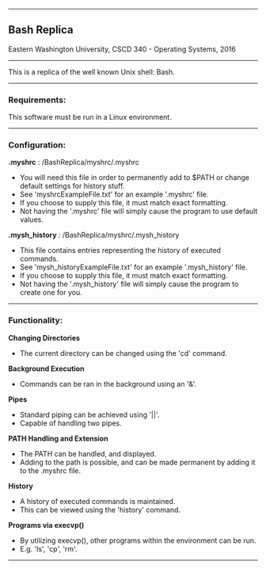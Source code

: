 ---------------------------------------------------------------------------------------------------------------

## Bash Replica

Eastern Washington University, CSCD 340 - Operating Systems, 2016

---------------------------------------------------------------------------------------------------------------

This is a replica of the well known Unix shell: Bash.

---------------------------------------------------------------------------------------------------------------

### Requirements:

This software must be run in a Linux environment.

---------------------------------------------------------------------------------------------------------------

### Configuration:

**.myshrc** : /BashReplica/myshrc/.myshrc
+ You will need this file in order to permanently add to $PATH or change default settings for history stuff.
+ See 'myshrcExampleFile.txt' for an example '.myshrc' file.
+ If you choose to supply this file, it must match exact formatting.
+ Not having the '.myshrc' file will simply cause the program to use default values.

**.mysh_history** : /BashReplica/myshrc/.mysh_history
+ This file contains entries representing the history of executed commands.
+ See 'mysh_historyExampleFile.txt' for an example '.mysh_history' file.
+ If you choose to supply this file, it must match exact formatting.
+ Not having the '.mysh_history' file will simply cause the program to create one for you.

---------------------------------------------------------------------------------------------------------------

### Functionality:

**Changing Directories**
+ The current directory can be changed using the 'cd' command.

**Background Execution**
+ Commands can be ran in the background using an '&'.

**Pipes**
+ Standard piping can be achieved using '||'.
+ Capable of handling two pipes.

**PATH Handling and Extension**
+ The PATH can be handled, and displayed.
+ Adding to the path is possible, and can be made permanent by adding it to the .myshrc file.

**History**
+ A history of executed commands is maintained.
+ This can be viewed using the 'history' command.

**Programs via execvp()**
+ By utilizing execvp(), other programs within the environment can be run.
+ E.g. 'ls', 'cp', 'rm'.

---------------------------------------------------------------------------------------------------------------